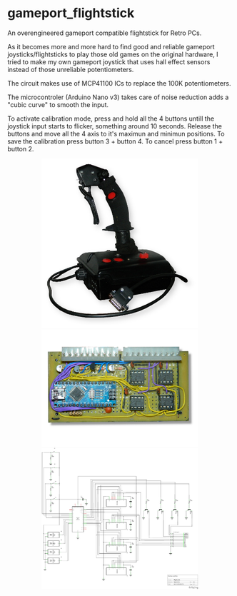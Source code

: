 # gameport_flightstick
An overengineered gameport compatible flightstick for Retro PCs.

As it becomes more and more hard to find good and reliable gameport 
joysticks/flightsticks to play those old games on the original hardware, 
I tried to make my own gameport joystick that uses hall effect sensors 
instead of those unreliable potentiometers.

The circuit makes use of MCP41100 ICs to replace the 100K potentiometers. 

The microcontroler (Arduino Nano v3) takes care of noise reduction
adds a "cubic curve" to smooth the input.

To activate calibration mode, press and hold all the 4 buttons untill
the joystick input starts to flicker, something around 10 seconds. 
Release the buttons and move all the 4 axis to it's maximun and minimun positions.
To save the calibration press button 3 + button 4.
To cancel press button 1 + button 2.
<p align="center">
  <img src="https://github.com/luizopiloto/gameport_flightstick/blob/main/flightstick.png?raw=true" width="350" title="Flightstick">
  <img src="https://github.com/luizopiloto/gameport_flightstick/blob/main/circuit_board.png?raw=true" width="350" title="Circuit Board">
  <img src="https://github.com/luizopiloto/gameport_flightstick/blob/main/flightstick_schem.png?raw=true" width="350" title="Circuit Diagram">
</p>
